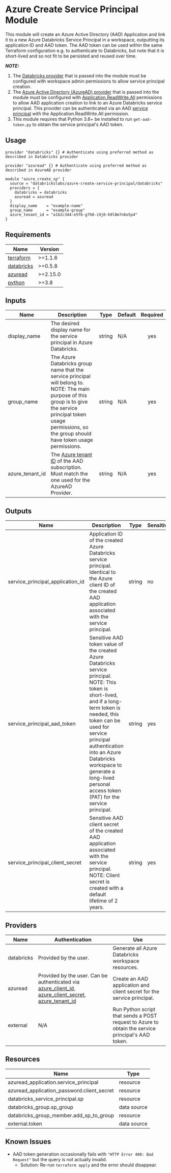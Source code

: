 # Azure Create Service Principal Module

This module will create an Azure Active Directory (AAD) Application and link it to a new Azure Databricks Service Principal in a workspace, outputting its application ID and AAD token. The AAD token can be used within the same Terraform configuration e.g. to authenticate to Databricks, but note that it is short-lived and so not fit to be persisted and reused over time.

**_NOTE:_**
1. The [Databricks provider](https://registry.terraform.io/providers/databrickslabs/databricks/latest/docs) that is passed into the module must be configured with workspace admin permissions to allow service principal creation.
2. The [Azure Active Directory (AzureAD) provider](https://registry.terraform.io/providers/hashicorp/azuread/latest/docs) that is passed into the module must be configured with [Application.ReadWrite.All](https://registry.terraform.io/providers/hashicorp/azuread/latest/docs/resources/application_password#api-permissions) permissions to allow AAD application creation to link to an Azure Databricks service principal. This provider can be authenticated via an AAD [service principal](https://docs.microsoft.com/en-us/azure/databricks/administration-guide/users-groups/service-principals#create-a-service-principal) with the Application.ReadWrite.All permission.
3. This module requires that Python 3.8+ be installed to run `get-aad-token.py` to obtain the service principal's AAD token.

## Usage
```hcl
provider "databricks" {} # Authenticate using preferred method as described in Databricks provider

provider "azuread" {} # Authenticate using preferred method as described in AzureAD provider

module "azure_create_sp" {
  source = "databrickslabs/azure-create-service-principal/databricks"
  providers = {
    databricks = databricks
    azuread = azuread
  }
  display_name    = "example-name"
  group_name      = "example-group"
  azure_tenant_id = "a1b2c3d4-e5f6-g7h8-i9j0-k9l8m7n6o5p4"
}
```

## Requirements
| Name | Version |
|------|---------|
|[terraform](https://registry.terraform.io/)|\>=1.1.6|
|[databricks](https://registry.terraform.io/providers/databrickslabs/databricks/0.5.8)|\>=0.5.8|
|[azuread](https://registry.terraform.io/providers/hashicorp/azuread/2.15.0)|\>=2.15.0|
|[python](https://www.python.org/downloads/release/python-380/)|\>=3.8|

## Inputs
| Name | Description | Type | Default | Required |
|------|-------------|------|---------|:--------:|
|display_name|The desired display name for the service principal in Azure Databricks.|string|N/A|yes|
|group_name|The Azure Databricks group name that the service principal will belong to. NOTE: The main purpose of this group is to give the service principal token usage permissions, so the group should have token usage permissions.|string|N/A|yes|
|azure_tenant_id|The [Azure tenant ID](https://docs.microsoft.com/en-us/azure/active-directory/fundamentals/active-directory-how-to-find-tenant) of the AAD subscription. Must match the one used for the AzureAD Provider.|string|N/A|yes|

## Outputs
| Name | Description | Type | Sensitive |
|------|-------------|------|---------|
|service_principal_application_id|Application ID of the created Azure Databricks service principal. Identical to the Azure client ID of the created AAD application associated with the service principal.|string|no|
|service_principal_aad_token|Sensitive AAD token value of the created Azure Databricks service principal. NOTE: This token is short-lived, and if a long-term token is needed, this token can be used for service principal authentication into an Azure Databricks workspace to generate a long-lived personal access token (PAT) for the service principal.|string|yes|
|service_principal_client_secret|Sensitive AAD client secret of the created AAD application associated with the service principal. NOTE: Client secret is created with a default lifetime of 2 years.|string|yes|

## Providers
| Name | Authentication | Use |
|------|-------------|----|
|databricks|Provided by the user.|Generate all Azure Databricks workspace resources.|
|azuread|Provided by the user. Can be authenticated via [azure_client_id, azure_client_secret, azure_tenant_id](https://registry.terraform.io/providers/hashicorp/azuread/2.15.0/docs/guides/service_principal_client_secret)| Create an AAD application and client secret for the service principal.|
|external|N/A|Run Python script that sends a POST request to Azure to obtain the service principal's AAD token.|

## Resources
| Name | Type |
|------|------|
|azuread_application.service_principal|resource|
|azuread_application_password.client_secret|resource|
|databricks_service_principal.sp|resource|
|databricks_group.sp_group|data source|
|databricks_group_member.add_sp_to_group|resource|
|external.token|data source|

## Known Issues
- AAD token generation occasionally fails with `"HTTP Error 400: Bad Request"` but the query is not actually invalid.
    - Solution: Re-run `terraform apply` and the error should disappear.